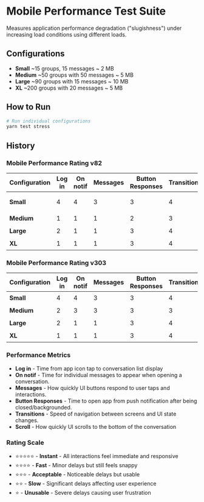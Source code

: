 # Mobile Performance Test Suite

Measures application performance degradation ("slugishness") under increasing load conditions using different loads.

## Configurations

- **Small** ~15 groups, 15 messages ~ 2 MB
- **Medium** ~50 groups with 50 messages ~ 5 MB
- **Large** ~90 groups with 15 messages ~ 10 MB
- **XL** ~200 groups with 20 messages ~ 5 MB

## How to Run

```bash
# Run individual configurations
yarn test stress
```

## History

### Mobile Performance Rating v82

| Configuration | Log in | On notif | Messages | Button Responses | Transitions | Scroll | Rating           |
| ------------- | ------ | -------- | -------- | ---------------- | ----------- | ------ | ---------------- |
| **Small**     | 4      | 4        | 3        | 3                | 4           | 3      | ⭐️⭐️⭐️ (2.83) |
| **Medium**    | 1      | 1        | 1        | 2                | 3           | 3      | ⭐️⭐️⭐️        |
| **Large**     | 2      | 1        | 1        | 3                | 4           | 1      | ⭐️⭐️⭐️⭐️⭐️  |
| **XL**        | 1      | 1        | 1        | 3                | 4           | 3      | ⭐️⭐️⭐️⭐️⭐️  |

### Mobile Performance Rating v303

| Configuration | Log in | On notif | Messages | Button Responses | Transitions | Scroll | Rating          |
| ------------- | ------ | -------- | -------- | ---------------- | ----------- | ------ | --------------- |
| **Small**     | 4      | 4        | 3        | 3                | 4           | 3      | ⭐️⭐️⭐️       |
| **Medium**    | 2      | 3        | 3        | 3                | 3           | 3      | ⭐️⭐️          |
| **Large**     | 2      | 1        | 1        | 3                | 4           | 1      | ⭐️⭐️⭐️⭐️⭐️ |
| **XL**        | 1      | 1        | 1        | 3                | 4           | 1      | ⭐️⭐️⭐️⭐️⭐️ |

### Performance Metrics

- **Log in** - Time from app icon tap to conversation list display
- **On notif** - Time for individual messages to appear when opening a conversation.
- **Messages** - How quickly UI buttons respond to user taps and interactions.
- **Button Responses** - Time to open app from push notification after being closed/backgrounded.
- **Transitions** - Speed of navigation between screens and UI state changes.
- **Scroll** - How quickly UI scrolls to the bottom of the conversation

### Rating Scale

- ⭐️⭐️⭐️⭐️⭐️ - **Instant** - All interactions feel immediate and responsive
- ⭐️⭐️⭐️⭐️ - **Fast** - Minor delays but still feels snappy
- ⭐️⭐️⭐️ - **Acceptable** - Noticeable delays but usable
- ⭐️⭐️ - **Slow** - Significant delays affecting user experience
- ⭐️ - **Unusable** - Severe delays causing user frustration
